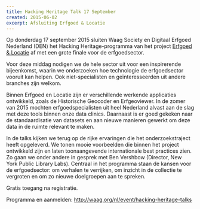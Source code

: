 ```yaml
---
title: Hacking Heritage Talk 17 September
created: 2015-06-02
excerpt: Afsluiting Erfgoed & Locatie
---
```


Op donderdag 17 september 2015 sluiten Waag Society en Digitaal Erfgoed Nederland (DEN) het Hacking Heritage-programma van het project <a href="http://erfgoedenlocatie.nl/">Erfgoed & Locatie</a> af met een grote finale voor de erfgoedsector. 

Voor deze middag nodigen we de hele sector uit voor een inspirerende bijeenkomst, waarin we onderzoeken hoe technologie de erfgoedsector vooruit kan helpen. Ook niet-specialisten en geïnteresseerden uit andere branches zijn welkom.

Binnen Erfgoed en Locatie zijn er verschillende werkende applicaties ontwikkeld, zoals de Historische Geocoder en Erfgeoviewer. In de zomer van 2015 mochten erfgoedspecialisten uit heel Nederland alvast aan de slag met deze tools binnen onze data clinics. Daarnaast is er goed gekeken naar de standaardisatie van datasets en aan nieuwe manieren gewerkt om deze data in de ruimte relevant te maken.

In de talks kijken we terug op de rijke ervaringen die het onderzoekstraject heeft opgeleverd. We tonen mooie voorbeelden die binnen het project ontwikkeld zijn en laten toonaangevende internationale best practices zien. Zo gaan we onder andere in gesprek met Ben Vershbow (Director, New York Public Library Labs). Centraal in het programma staan de kansen voor de erfgoedsector: om verhalen te verrijken, om inzicht in de collectie te vergroten en om zo nieuwe doelgroepen aan te spreken.

Gratis toegang na registratie.

Programma en aanmelden: <a href="http://waag.org/nl/event/hacking-heritage-talks">http://waag.org/nl/event/hacking-heritage-talks</a>
